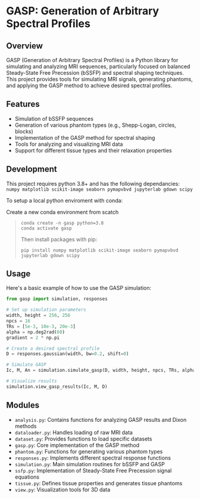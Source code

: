 
# GASP: Generation of Arbitrary Spectral Profiles

## Overview

GASP (Generation of Arbitrary Spectral Profiles) is a Python library for simulating and analyzing MRI sequences, particularly focused on balanced Steady-State Free Precession (bSSFP) and spectral shaping techniques. This project provides tools for simulating MRI signals, generating phantoms, and applying the GASP method to achieve desired spectral profiles.

## Features

- Simulation of bSSFP sequences
- Generation of various phantom types (e.g., Shepp-Logan, circles, blocks)
- Implementation of the GASP method for spectral shaping
- Tools for analyzing and visualizing MRI data
- Support for different tissue types and their relaxation properties

## Development

This project requires python 3.8+ and has the following dependancies: 
`numpy matplotlib scikit-image seaborn pymapvbvd jupyterlab gdown scipy`

To setup a local python enviroment with conda:

Create a new conda environment from scatch 
> ```
> conda create -n gasp python=3.8 
> conda activate gasp
> ```
> Then install packages with pip:
> ```
> pip install numpy matplotlib scikit-image seaborn pymapvbvd jupyterlab gdown scipy
> ```

## Usage

Here's a basic example of how to use the GASP simulation:

```python
from gasp import simulation, responses

# Set up simulation parameters
width, height = 256, 256
npcs = 16
TRs = [5e-3, 10e-3, 20e-3]
alpha = np.deg2rad(60)
gradient = 2 * np.pi

# Create a desired spectral profile
D = responses.gaussian(width, bw=0.2, shift=0)

# Simulate GASP
Ic, M, An = simulation.simulate_gasp(D, width, height, npcs, TRs, alpha, gradient)

# Visualize results
simulation.view_gasp_results(Ic, M, D)
```

## Modules

- `analysis.py`: Contains functions for analyzing GASP results and Dixon methods
- `dataloader.py`: Handles loading of raw MRI data
- `dataset.py`: Provides functions to load specific datasets
- `gasp.py`: Core implementation of the GASP method
- `phantom.py`: Functions for generating various phantom types
- `responses.py`: Implements different spectral response functions
- `simulation.py`: Main simulation routines for bSSFP and GASP
- `ssfp.py`: Implementation of Steady-State Free Precession signal equations
- `tissue.py`: Defines tissue properties and generates tissue phantoms
- `view.py`: Visualization tools for 3D data
